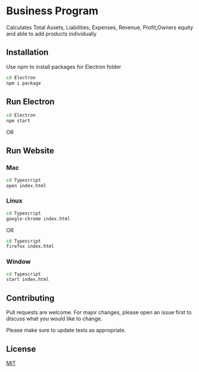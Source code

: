 # Business Program 
Calculates Total Assets, Liabilities, Expenses, Revenue, Profit,Owners equity and able to add products individually

## Installation
Use npm to install packages for Electron folder
```bash
cd Electron
npm i package
```
## Run Electron
```bash
cd Electron
npm start
```
OR

## Run Website

### Mac
```bash
cd Typescript 
open index.html
```
### Linux
```bash
cd Typescript 
google-chrome index.html
```
OR 
```bash
cd Typescript 
firefox index.html
```
### Window
```bash
cd Typescript 
start index.html
```
## Contributing
Pull requests are welcome. For major changes, please open an issue first to discuss what you would like to change.

Please make sure to update tests as appropriate.

## License
[MIT](https://choosealicense.com/licenses/mit/)

